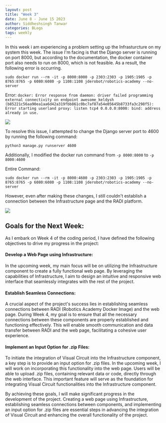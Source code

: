 ```yaml
---
layout: post
title: "Week 3"
date: June 8 - June 15 2023
author: Siddheshsingh Tanwar
categories: BLogs
tags: weekly
---
```


In this week i am experiencing a problem setting up the Infrasturcture on my system this week. The issue I'm facing is that the Django server is running on port 8000, but according to the documentation, the docker container port also needs to run on 8000, which is not feasible. As a result, the following error is occurring.



```
sudo docker run --rm -it -p 8000:8000 -p 2303:2303 -p 1905:1905 -p 8765:8765 -p 6080:6080 -p 1108:1108 jderobot/robotics-academy --no-server
```
Error:
``
docker: Error response from daemon: driver failed programming external connectivity on endpoint awesome_keldysh (b85221c56aa90ea1aa6d42a319fbb861c0bc7af87a54e05645b8733fa3c298f5): Error starting userland proxy: listen tcp4 0.0.0.0:8000: bind: address already in use.
``

![](https://hackmd.io/_uploads/Sysq6nZP2.png)

To resolve this issue, I attempted to change the Django server port to 4600 by running the following command:

```
python3 manage.py runserver 4600
```
Additionally, I modified the docker run command from ``-p 8000:8000`` to ``-p 8000:4600``

Entire Command:
```
sudo docker run --rm -it -p 8000:4600 -p 2303:2303 -p 1905:1905 -p 8765:8765 -p 6080:6080 -p 1108:1108 jderobot/robotics-academy --no-server
```

However, even after making these changes, I still couldn't establish a connection between the Infrastructure page and the RADI platform.


![](https://hackmd.io/_uploads/r1kylaZvn.png)

## Goals for the Next Week:
As I embark on Week 4 of the coding period, I have defined the following objectives to drive my progress in the project:

#### Develop a Web Page using Infrastructure:
In the upcoming week, my main focus will be on utilizing the Infrastructure component to create a fully functional web page. By leveraging the capabilities of Infrastructure, I aim to design an intuitive and responsive web interface that seamlessly integrates with the rest of the project.

#### Establish Seamless Connections:
A crucial aspect of the project's success lies in establishing seamless connections between RADI (Robotics Academy Docker Image) and the web page. During Week 4, my goal is to ensure that all the necessary connections between these components are properly established and functioning effectively. This will enable smooth communication and data transfer between RADI and the web page, facilitating a cohesive user experience.

#### Implement an Input Option for .zip Files:
To initiate the integration of Visual Circuit into the Infrastructure component, a key step is to provide an input option for .zip files. In the upcoming week, I will work on incorporating this functionality into the web page. Users will be able to upload .zip files, containing relevant data or code, directly through the web interface. This important feature will serve as the foundation for integrating Visual Circuit functionalities into the Infrastructure component.

By achieving these goals, I will make significant progress in the development of the project. Creating a web page using Infrastructure, establishing seamless connections between components, and implementing an input option for .zip files are essential steps in advancing the integration of Visual Circuit and enhancing the overall functionality of the project.